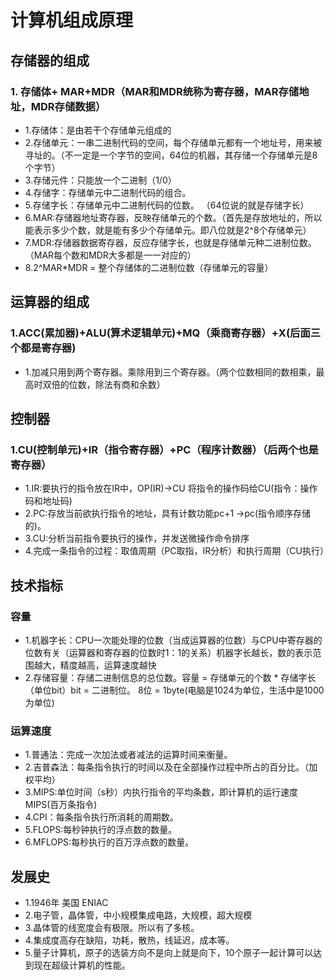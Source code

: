 # 计算机组成原理

## 存储器的组成
### 1. 存储体+  MAR+MDR（MAR和MDR统称为寄存器，MAR存储地址，MDR存储数据）
* 1.存储体：是由若干个存储单元组成的
* 2.存储单元：一串二进制代码的空间，每个存储单元都有一个地址号，用来被寻址的。（不一定是一个字节的空间，64位的机器，其存储一个存储单元是8个字节）
* 3.存储元件：只能放一个二进制（1/0）
* 4.存储字：存储单元中二进制代码的组合。
* 5.存储字长：存储单元中二进制代码的位数。  （64位说的就是存储字长）
* 6.MAR:存储器地址寄存器，反映存储单元的个数。（首先是存放地址的，所以能表示多少个数，就是能有多少个存储单元。即八位就是2^8个存储单元）
* 7.MDR:存储器数据寄存器，反应存储字长，也就是存储单元种二进制位数。（MAR每个数和MDR大多都是一一对应的）
* 8.2^MAR*MDR = 整个存储体的二进制位数（存储单元的容量）
## 运算器的组成
### 1.ACC(累加器)+ALU(算术逻辑单元)+MQ（乘商寄存器）+X(后面三个都是寄存器)
* 1.加减只用到两个寄存器。乘除用到三个寄存器。（两个位数相同的数相乘，最高时双倍的位数，除法有商和余数）
## 控制器
### 1.CU(控制单元)+IR（指令寄存器）+PC（程序计数器）（后两个也是寄存器）
* 1.IR:要执行的指令放在IR中，OP(IR)->CU 将指令的操作码给CU(指令：操作码和地址码)
* 2.PC:存放当前欲执行指令的地址，具有计数功能pc+1 ->pc(指令顺序存储的)。
* 3.CU:分析当前指令要执行的操作，并发送微操作命令排序
* 4.完成一条指令的过程：取值周期（PC取指，IR分析）和执行周期（CU执行）
## 技术指标
### 容量
* 1.机器字长：CPU一次能处理的位数（当成运算器的位数）与CPU中寄存器的位数有关（运算器和寄存器的位数时1：1的关系）机器字长越长，数的表示范围越大，精度越高，运算速度越快
* 2.存储容量：存储二进制信息的总位数。容量 = 存储单元的个数 * 存储字长（单位bit）bit = 二进制位。 8位 = 1byte(电脑是1024为单位，生活中是1000为单位)
### 运算速度
* 1.普通法：完成一次加法或者减法的运算时间来衡量。
* 2.吉普森法：每条指令执行的时间以及在全部操作过程中所占的百分比。（加权平均）
* 3.MIPS:单位时间（s秒）内执行指令的平均条数，即计算机的运行速度MIPS(百万条指令)
* 4.CPI：每条指令执行所消耗的周期数。
* 5.FLOPS:每秒钟执行的浮点数的数量。
* 6.MFLOPS:每秒执行的百万浮点数的数量。
## 发展史
* 1.1946年 美国 ENIAC
* 2.电子管，晶体管，中小规模集成电路，大规模，超大规模
* 3.晶体管的线宽度会有极限。所以有了多核。
* 4.集成度高存在缺陷，功耗，散热，线延迟，成本等。
* 5.量子计算机，原子的选装方向不是向上就是向下，10个原子一起计算可以达到现在超级计算机的性能。